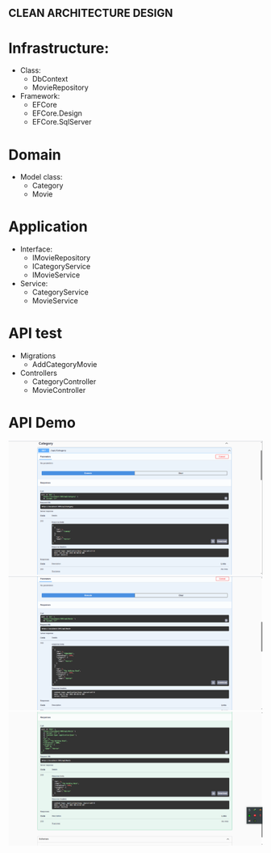 ## CLEAN ARCHITECTURE DESIGN

# Infrastructure:
- Class:
	+ DbContext
	+ MovieRepository
- Framework:
	+ EFCore
	+ EFCore.Design
	+ EFCore.SqlServer

# Domain
- Model class:
	+ Category
	+ Movie

# Application
- Interface:
	+ IMovieRepository
	+ ICategoryService
	+ IMovieService
- Service:
	+ CategoryService
	+ MovieService

# API test
- Migrations
	+ AddCategoryMovie
- Controllers
	+ CategoryController
	+ MovieController

# API Demo
![Get Category](Pictures/GetCategory.png?raw=true)
![Get Movie](Pictures/GetMovie.png?raw=true)
![Add Movie](Pictures/AddMovie.png?raw=true)
